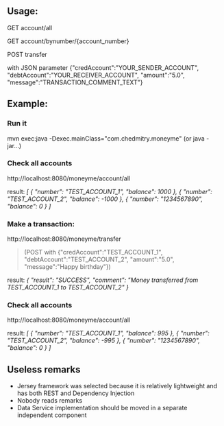 ## Usage:

GET
account/all

GET
account/bynumber/{account_number}

POST
transfer

with JSON parameter
{"credAccount":"YOUR_SENDER_ACCOUNT", "debtAccount":"YOUR_RECEIVER_ACCOUNT", "amount":"5.0", "message":"TRANSACTION_COMMENT_TEXT"}


## Example:
### Run it
mvn exec:java -Dexec.mainClass="com.chedmitry.moneyme"
(or java -jar...)

### Check all accounts
http://localhost:8080/moneyme/account/all

result:
_[
    {
        "number": "TEST_ACCOUNT_1",
        "balance": 1000
    },
    {
        "number": "TEST_ACCOUNT_2",
        "balance": -1000
    },
    {
        "number": "1234567890",
        "balance": 0
    }
]_

### Make a transaction:
http://localhost:8080/moneyme/transfer
>(POST with {"credAccount":"TEST_ACCOUNT_1", "debtAccount":"TEST_ACCOUNT_2", "amount":"5.0", "message":"Happy birthday"})

result:
_{
    "result": "SUCCESS",
    "comment": "Money transferred from TEST_ACCOUNT_1 to TEST_ACCOUNT_2"
}_

### Check all accounts
http://localhost:8080/moneyme/account/all

result:
_[
    {
        "number": "TEST_ACCOUNT_1",
        "balance": 995
    },
    {
        "number": "TEST_ACCOUNT_2",
        "balance": -995
    },
    {
        "number": "1234567890",
        "balance": 0
    }
]_

## Useless remarks
- Jersey framework was selected because it is relatively lightweight and has both REST and Dependency Injection
- Nobody reads remarks
- Data Service implementation should be moved in a separate independent component


